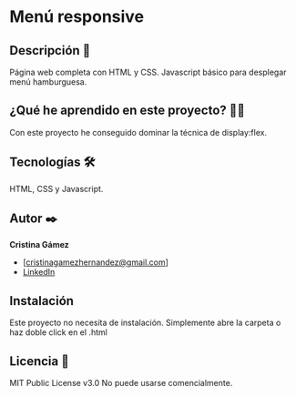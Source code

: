 # Menú responsive


## Descripción 📑

Página web completa con HTML y CSS. Javascript básico para desplegar menú hamburguesa.

## ¿Qué he aprendido en este proyecto? 🙇🏻

Con este proyecto he conseguido dominar la técnica de display:flex. 

## Tecnologías 🛠

HTML, CSS y Javascript.


## Autor ✒️

**Cristina Gámez**

- [cristinagamezhernandez@gmail.com]
- [LinkedIn](https://www.linkedin.com/in/ghcristina/)

## Instalación

Este proyecto no necesita de instalación. Simplemente abre la carpeta o haz doble click en el .html

## Licencia 📄

MIT Public License v3.0
No puede usarse comencialmente.
